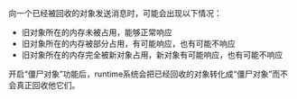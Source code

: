 向一个已经被回收的对象发送消息时，可能会出现以下情况：

* 旧对象所在的内存未被占用，能够正常响应
* 旧对象所在的内存被部分占用，有可能响应，也有可能不响应
* 旧对象所在的内存完全被新对象占用，新对象有可能响应，也有可能不响应

开启“僵尸对象”功能后，runtime系统会把已经回收的对象转化成“僵尸对象”而不会真正回收他它们。



